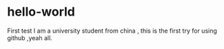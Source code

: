 # hello-world
First test
I am a university student from china , this is the first try for using github ,yeah all.
